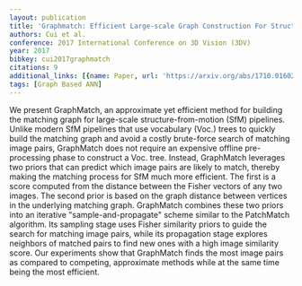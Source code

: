 ```yaml
---
layout: publication
title: 'Graphmatch: Efficient Large-scale Graph Construction For Structure From Motion'
authors: Cui et al.
conference: 2017 International Conference on 3D Vision (3DV)
year: 2017
bibkey: cui2017graphmatch
citations: 9
additional_links: [{name: Paper, url: 'https://arxiv.org/abs/1710.01602'}]
tags: [Graph Based ANN]
---
```

We present GraphMatch, an approximate yet efficient method for building the
matching graph for large-scale structure-from-motion (SfM) pipelines. Unlike
modern SfM pipelines that use vocabulary (Voc.) trees to quickly build the
matching graph and avoid a costly brute-force search of matching image pairs,
GraphMatch does not require an expensive offline pre-processing phase to
construct a Voc. tree. Instead, GraphMatch leverages two priors that can
predict which image pairs are likely to match, thereby making the matching
process for SfM much more efficient. The first is a score computed from the
distance between the Fisher vectors of any two images. The second prior is
based on the graph distance between vertices in the underlying matching graph.
GraphMatch combines these two priors into an iterative "sample-and-propagate"
scheme similar to the PatchMatch algorithm. Its sampling stage uses Fisher
similarity priors to guide the search for matching image pairs, while its
propagation stage explores neighbors of matched pairs to find new ones with a
high image similarity score. Our experiments show that GraphMatch finds the
most image pairs as compared to competing, approximate methods while at the
same time being the most efficient.